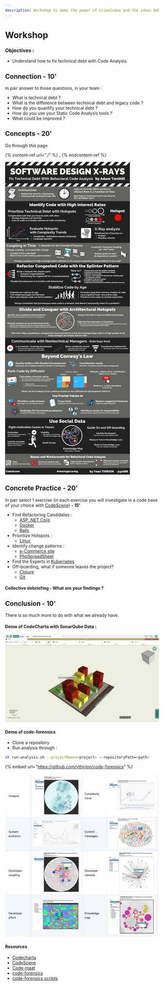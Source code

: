 ```yaml
---
description: Workshop to demo the power of CrimeScene and the ideas behind it.
---
```


# Workshop

### Objectives :

* Understand how to fix technical debt with Code Analysis.

## Connection - 10'

In pair answer to those questions, in your team :

* What is technical debt ?
* What is the difference between technical debt and legacy code ?
* How do you quantify your technical debt ?
* How do you use your Static Code Analysis tools ?
* What could be improved ?

## Concepts - 20'

Go through this page

{% content-ref url="./" %}
[.](./)
{% endcontent-ref %}

![](<../../.gitbook/assets/Software-Design X-Rays.png>)

## Concrete Practice - 20'

In pair select 1 exercise (in each exercise you will investigate in a code base of your choice with [CodeScene](https://codescene.io)) - **15'**

* Find Refactoring Candidates :
  * [ASP .NET Core](https://codescene.io/projects/1690/jobs/52744/results/code/hotspots/system-map)
  * [Docker](https://codescene.io/projects/169/jobs/3964/results/code/hotspots/system-map)
  * [Rails](https://codescene.io/projects/1699/jobs/4265/results/code/hotspots/system-map)
* Prioritize Hotspots :
  * [Linux](https://codescene.io/projects/1740/jobs/4358/results/code/hotspots/system-map)
* Identify change patterns :
  * [e-Commerce site](https://codescene.io/projects/1593/jobs/3920/results/code/temporalcoupling/by-commits)
  * [PhpSpreadSheet](https://codescene.io/projects/1579/jobs/3839/results/code/temporalcoupling/by-commits)
* Find the Experts in [Kubernetes](https://codescene.io/projects/1823/jobs/4598/results/social/knowledge/individuals)
* Off-boarding, what if someone leaves the project?
  * [Clojure](https://codescene.io/projects/1824/jobs/4597/results/social/knowledge/individuals?aspect=loss)
  * [Git](https://codescene.io/projects/1664/jobs/4156/results/social/knowledge/individuals?aspect=loss)

#### Collective debriefing - What are your findings ?

## Conclusion - 10'

There is so much more to do with what we already have.

#### Demo of CodeCharta with SonarQube Data :

![](<../../.gitbook/assets/image (594).png>)

#### Demo of code-forensics

* Clone a repository
* Run analysis through :

```bash
sh run-analysis.sh --projectName=<project> --repositoryPath=<path>
```

{% embed url="https://github.com/ythirion/code-forensics" %}

![](<../../.gitbook/assets/image (595).png>)

#### Resources

* [Codecharta](https://github.com/MaibornWolff/codecharta)
* [CodeScene](https://codescene.com)
* [Code-maat](https://github.com/adamtornhill/code-maat)
* [code-forensics](https://github.com/smontanari/code-forensics)
* [code-forensics scripts](https://github.com/ythirion/code-forensics)
